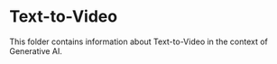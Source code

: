 # Text-to-Video

This folder contains information about Text-to-Video in the context of Generative AI.
